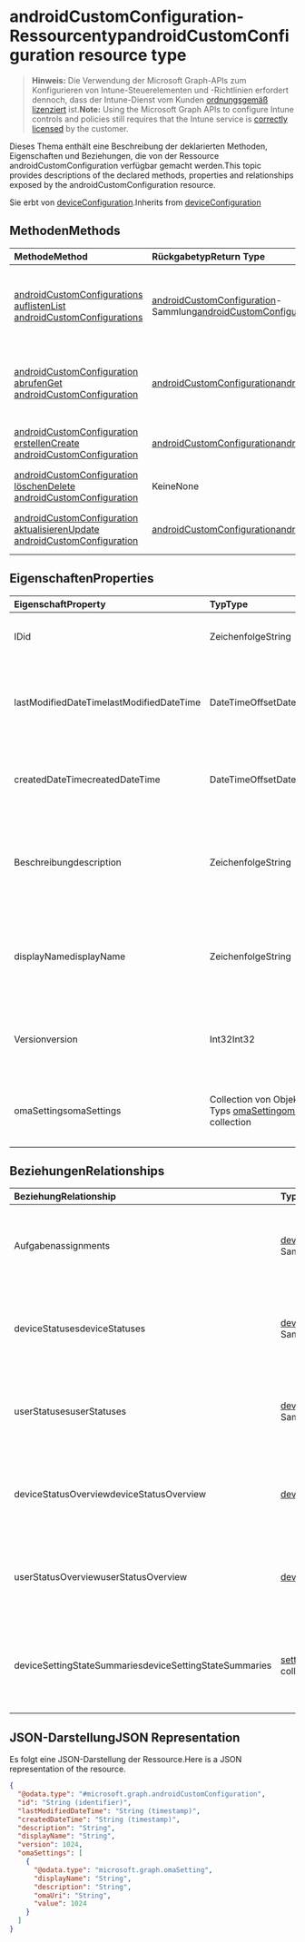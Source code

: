 # <a name="androidcustomconfiguration-resource-type"></a><span data-ttu-id="498fb-101">androidCustomConfiguration-Ressourcentyp</span><span class="sxs-lookup"><span data-stu-id="498fb-101">androidCustomConfiguration resource type</span></span>

> <span data-ttu-id="498fb-102">**Hinweis:** Die Verwendung der Microsoft Graph-APIs zum Konfigurieren von Intune-Steuerelementen und -Richtlinien erfordert dennoch, dass der Intune-Dienst vom Kunden [ordnungsgemäß lizenziert](https://go.microsoft.com/fwlink/?linkid=839381) ist.</span><span class="sxs-lookup"><span data-stu-id="498fb-102">**Note:** Using the Microsoft Graph APIs to configure Intune controls and policies still requires that the Intune service is [correctly licensed](https://go.microsoft.com/fwlink/?linkid=839381) by the customer.</span></span>

<span data-ttu-id="498fb-103">Dieses Thema enthält eine Beschreibung der deklarierten Methoden, Eigenschaften und Beziehungen, die von der Ressource androidCustomConfiguration verfügbar gemacht werden.</span><span class="sxs-lookup"><span data-stu-id="498fb-103">This topic provides descriptions of the declared methods, properties and relationships exposed by the androidCustomConfiguration resource.</span></span>

<span data-ttu-id="498fb-104">Sie erbt von [deviceConfiguration](../resources/intune_deviceconfig_deviceconfiguration.md).</span><span class="sxs-lookup"><span data-stu-id="498fb-104">Inherits from [deviceConfiguration](../resources/intune_deviceconfig_deviceconfiguration.md)</span></span>

## <a name="methods"></a><span data-ttu-id="498fb-105">Methoden</span><span class="sxs-lookup"><span data-stu-id="498fb-105">Methods</span></span>
|<span data-ttu-id="498fb-106">Methode</span><span class="sxs-lookup"><span data-stu-id="498fb-106">Method</span></span>|<span data-ttu-id="498fb-107">Rückgabetyp</span><span class="sxs-lookup"><span data-stu-id="498fb-107">Return Type</span></span>|<span data-ttu-id="498fb-108">Beschreibung</span><span class="sxs-lookup"><span data-stu-id="498fb-108">Description</span></span>|
|:---|:---|:---|
|[<span data-ttu-id="498fb-109">androidCustomConfigurations auflisten</span><span class="sxs-lookup"><span data-stu-id="498fb-109">List androidCustomConfigurations</span></span>](../api/intune_deviceconfig_androidcustomconfiguration_list.md)|<span data-ttu-id="498fb-110">[androidCustomConfiguration](../resources/intune_deviceconfig_androidcustomconfiguration.md)-Sammlung</span><span class="sxs-lookup"><span data-stu-id="498fb-110">[androidCustomConfiguration](../resources/intune_deviceconfig_androidcustomconfiguration.md) collection</span></span>|<span data-ttu-id="498fb-111">Auflisten von Eigenschaften und Beziehungen der [androidCustomConfiguration](../resources/intune_deviceconfig_androidcustomconfiguration.md)-Objekte.</span><span class="sxs-lookup"><span data-stu-id="498fb-111">List properties and relationships of the [androidCustomConfiguration](../resources/intune_deviceconfig_androidcustomconfiguration.md) objects.</span></span>|
|[<span data-ttu-id="498fb-112">androidCustomConfiguration abrufen</span><span class="sxs-lookup"><span data-stu-id="498fb-112">Get androidCustomConfiguration</span></span>](../api/intune_deviceconfig_androidcustomconfiguration_get.md)|[<span data-ttu-id="498fb-113">androidCustomConfiguration</span><span class="sxs-lookup"><span data-stu-id="498fb-113">androidCustomConfiguration</span></span>](../resources/intune_deviceconfig_androidcustomconfiguration.md)|<span data-ttu-id="498fb-114">Lesen von Eigenschaften und Beziehungen des [androidCustomConfiguration](../resources/intune_deviceconfig_androidcustomconfiguration.md)-Objekts.</span><span class="sxs-lookup"><span data-stu-id="498fb-114">Read properties and relationships of the [androidCustomConfiguration](../resources/intune_deviceconfig_androidcustomconfiguration.md) object.</span></span>|
|[<span data-ttu-id="498fb-115">androidCustomConfiguration erstellen</span><span class="sxs-lookup"><span data-stu-id="498fb-115">Create androidCustomConfiguration</span></span>](../api/intune_deviceconfig_androidcustomconfiguration_create.md)|[<span data-ttu-id="498fb-116">androidCustomConfiguration</span><span class="sxs-lookup"><span data-stu-id="498fb-116">androidCustomConfiguration</span></span>](../resources/intune_deviceconfig_androidcustomconfiguration.md)|<span data-ttu-id="498fb-117">Erstellen eines neuen [androidCustomConfiguration](../resources/intune_deviceconfig_androidcustomconfiguration.md)-Objekts.</span><span class="sxs-lookup"><span data-stu-id="498fb-117">Create a new [androidCustomConfiguration](../resources/intune_deviceconfig_androidcustomconfiguration.md) object.</span></span>|
|[<span data-ttu-id="498fb-118">androidCustomConfiguration löschen</span><span class="sxs-lookup"><span data-stu-id="498fb-118">Delete androidCustomConfiguration</span></span>](../api/intune_deviceconfig_androidcustomconfiguration_delete.md)|<span data-ttu-id="498fb-119">Keine</span><span class="sxs-lookup"><span data-stu-id="498fb-119">None</span></span>|<span data-ttu-id="498fb-120">Löscht eine [androidCustomConfiguration](../resources/intune_deviceconfig_androidcustomconfiguration.md).</span><span class="sxs-lookup"><span data-stu-id="498fb-120">Deletes a [androidCustomConfiguration](../resources/intune_deviceconfig_androidcustomconfiguration.md).</span></span>|
|[<span data-ttu-id="498fb-121">androidCustomConfiguration aktualisieren</span><span class="sxs-lookup"><span data-stu-id="498fb-121">Update androidCustomConfiguration</span></span>](../api/intune_deviceconfig_androidcustomconfiguration_update.md)|[<span data-ttu-id="498fb-122">androidCustomConfiguration</span><span class="sxs-lookup"><span data-stu-id="498fb-122">androidCustomConfiguration</span></span>](../resources/intune_deviceconfig_androidcustomconfiguration.md)|<span data-ttu-id="498fb-123">Aktualisieren der Eigenschaften eines [androidCustomConfiguration](../resources/intune_deviceconfig_androidcustomconfiguration.md)-Objekts.</span><span class="sxs-lookup"><span data-stu-id="498fb-123">Update the properties of a [androidCustomConfiguration](../resources/intune_deviceconfig_androidcustomconfiguration.md) object.</span></span>|

## <a name="properties"></a><span data-ttu-id="498fb-124">Eigenschaften</span><span class="sxs-lookup"><span data-stu-id="498fb-124">Properties</span></span>
|<span data-ttu-id="498fb-125">Eigenschaft</span><span class="sxs-lookup"><span data-stu-id="498fb-125">Property</span></span>|<span data-ttu-id="498fb-126">Typ</span><span class="sxs-lookup"><span data-stu-id="498fb-126">Type</span></span>|<span data-ttu-id="498fb-127">Beschreibung</span><span class="sxs-lookup"><span data-stu-id="498fb-127">Description</span></span>|
|:---|:---|:---|
|<span data-ttu-id="498fb-128">ID</span><span class="sxs-lookup"><span data-stu-id="498fb-128">id</span></span>|<span data-ttu-id="498fb-129">Zeichenfolge</span><span class="sxs-lookup"><span data-stu-id="498fb-129">String</span></span>|<span data-ttu-id="498fb-130">Schlüssel der Entität</span><span class="sxs-lookup"><span data-stu-id="498fb-130">Key of the entity.</span></span> <span data-ttu-id="498fb-131">Geerbt von [deviceConfiguration](../resources/intune_deviceconfig_deviceconfiguration.md).</span><span class="sxs-lookup"><span data-stu-id="498fb-131">Inherited from [deviceConfiguration](../resources/intune_deviceconfig_deviceconfiguration.md)</span></span>|
|<span data-ttu-id="498fb-132">lastModifiedDateTime</span><span class="sxs-lookup"><span data-stu-id="498fb-132">lastModifiedDateTime</span></span>|<span data-ttu-id="498fb-133">DateTimeOffset</span><span class="sxs-lookup"><span data-stu-id="498fb-133">DateTimeOffset</span></span>|<span data-ttu-id="498fb-134">Datum und Uhrzeit der letzten Änderung des Objekts.</span><span class="sxs-lookup"><span data-stu-id="498fb-134">DateTime the object was last modified.</span></span> <span data-ttu-id="498fb-135">Geerbt von [deviceConfiguration](../resources/intune_deviceconfig_deviceconfiguration.md).</span><span class="sxs-lookup"><span data-stu-id="498fb-135">Inherited from [deviceConfiguration](../resources/intune_deviceconfig_deviceconfiguration.md)</span></span>|
|<span data-ttu-id="498fb-136">createdDateTime</span><span class="sxs-lookup"><span data-stu-id="498fb-136">createdDateTime</span></span>|<span data-ttu-id="498fb-137">DateTimeOffset</span><span class="sxs-lookup"><span data-stu-id="498fb-137">DateTimeOffset</span></span>|<span data-ttu-id="498fb-138">Datum und Uhrzeit der Erstellung des Objekts.</span><span class="sxs-lookup"><span data-stu-id="498fb-138">DateTime the object was created.</span></span> <span data-ttu-id="498fb-139">Geerbt von [deviceConfiguration](../resources/intune_deviceconfig_deviceconfiguration.md).</span><span class="sxs-lookup"><span data-stu-id="498fb-139">Inherited from [deviceConfiguration](../resources/intune_deviceconfig_deviceconfiguration.md)</span></span>|
|<span data-ttu-id="498fb-140">Beschreibung</span><span class="sxs-lookup"><span data-stu-id="498fb-140">description</span></span>|<span data-ttu-id="498fb-141">Zeichenfolge</span><span class="sxs-lookup"><span data-stu-id="498fb-141">String</span></span>|<span data-ttu-id="498fb-142">Beschreibung der Gerätekonfiguration (vom Administrator festgelegt).</span><span class="sxs-lookup"><span data-stu-id="498fb-142">Admin provided description of the Device Configuration.</span></span> <span data-ttu-id="498fb-143">Geerbt von [deviceConfiguration](../resources/intune_deviceconfig_deviceconfiguration.md).</span><span class="sxs-lookup"><span data-stu-id="498fb-143">Inherited from [deviceConfiguration](../resources/intune_deviceconfig_deviceconfiguration.md)</span></span>|
|<span data-ttu-id="498fb-144">displayName</span><span class="sxs-lookup"><span data-stu-id="498fb-144">displayName</span></span>|<span data-ttu-id="498fb-145">Zeichenfolge</span><span class="sxs-lookup"><span data-stu-id="498fb-145">String</span></span>|<span data-ttu-id="498fb-146">Name der Gerätekonfiguration (vom Administrator festgelegt).</span><span class="sxs-lookup"><span data-stu-id="498fb-146">Admin provided name of the device configuration.</span></span> <span data-ttu-id="498fb-147">Geerbt von [deviceConfiguration](../resources/intune_deviceconfig_deviceconfiguration.md).</span><span class="sxs-lookup"><span data-stu-id="498fb-147">Inherited from [deviceConfiguration](../resources/intune_deviceconfig_deviceconfiguration.md)</span></span>|
|<span data-ttu-id="498fb-148">Version</span><span class="sxs-lookup"><span data-stu-id="498fb-148">version</span></span>|<span data-ttu-id="498fb-149">Int32</span><span class="sxs-lookup"><span data-stu-id="498fb-149">Int32</span></span>|<span data-ttu-id="498fb-150">Version der Gerätekonfiguration.</span><span class="sxs-lookup"><span data-stu-id="498fb-150">Version of the device configuration.</span></span> <span data-ttu-id="498fb-151">Geerbt von [deviceConfiguration](../resources/intune_deviceconfig_deviceconfiguration.md).</span><span class="sxs-lookup"><span data-stu-id="498fb-151">Inherited from [deviceConfiguration](../resources/intune_deviceconfig_deviceconfiguration.md)</span></span>|
|<span data-ttu-id="498fb-152">omaSettings</span><span class="sxs-lookup"><span data-stu-id="498fb-152">omaSettings</span></span>|<span data-ttu-id="498fb-153">Collection von Objekten des Typs [omaSetting](../resources/intune_deviceconfig_omasetting.md)</span><span class="sxs-lookup"><span data-stu-id="498fb-153">[omaSetting](../resources/intune_deviceconfig_omasetting.md) collection</span></span>|<span data-ttu-id="498fb-154">OMA-Einstellungen.</span><span class="sxs-lookup"><span data-stu-id="498fb-154">OMA settings.</span></span> <span data-ttu-id="498fb-155">Diese Sammlung kann bis zu 1000 Elemente enthalten.</span><span class="sxs-lookup"><span data-stu-id="498fb-155">This collection can contain a maximum of 1000 elements.</span></span>|

## <a name="relationships"></a><span data-ttu-id="498fb-156">Beziehungen</span><span class="sxs-lookup"><span data-stu-id="498fb-156">Relationships</span></span>
|<span data-ttu-id="498fb-157">Beziehung</span><span class="sxs-lookup"><span data-stu-id="498fb-157">Relationship</span></span>|<span data-ttu-id="498fb-158">Typ</span><span class="sxs-lookup"><span data-stu-id="498fb-158">Type</span></span>|<span data-ttu-id="498fb-159">Beschreibung</span><span class="sxs-lookup"><span data-stu-id="498fb-159">Description</span></span>|
|:---|:---|:---|
|<span data-ttu-id="498fb-160">Aufgaben</span><span class="sxs-lookup"><span data-stu-id="498fb-160">assignments</span></span>|<span data-ttu-id="498fb-161">[deviceConfigurationAssignment](../resources/intune_deviceconfig_deviceconfigurationassignment.md)-Sammlung</span><span class="sxs-lookup"><span data-stu-id="498fb-161">[deviceConfigurationAssignment](../resources/intune_deviceconfig_deviceconfigurationassignment.md) collection</span></span>|<span data-ttu-id="498fb-162">Liste der Zuweisungen für das Gerätekonfigurationsprofil.</span><span class="sxs-lookup"><span data-stu-id="498fb-162">The list of assignments for the device configuration profile.</span></span> <span data-ttu-id="498fb-163">Geerbt von [deviceConfiguration](../resources/intune_deviceconfig_deviceconfiguration.md).</span><span class="sxs-lookup"><span data-stu-id="498fb-163">Inherited from [deviceConfiguration](../resources/intune_deviceconfig_deviceconfiguration.md)</span></span>|
|<span data-ttu-id="498fb-164">deviceStatuses</span><span class="sxs-lookup"><span data-stu-id="498fb-164">deviceStatuses</span></span>|<span data-ttu-id="498fb-165">[deviceConfigurationDeviceStatus](../resources/intune_deviceconfig_deviceconfigurationdevicestatus.md)-Sammlung</span><span class="sxs-lookup"><span data-stu-id="498fb-165">[deviceConfigurationDeviceStatus](../resources/intune_deviceconfig_deviceconfigurationdevicestatus.md) collection</span></span>|<span data-ttu-id="498fb-166">Installationsstatus der Gerätekonfiguration nach Gerät.</span><span class="sxs-lookup"><span data-stu-id="498fb-166">Device configuration installation status by device.</span></span> <span data-ttu-id="498fb-167">Geerbt von [deviceConfiguration](../resources/intune_deviceconfig_deviceconfiguration.md).</span><span class="sxs-lookup"><span data-stu-id="498fb-167">Inherited from [deviceConfiguration](../resources/intune_deviceconfig_deviceconfiguration.md)</span></span>|
|<span data-ttu-id="498fb-168">userStatuses</span><span class="sxs-lookup"><span data-stu-id="498fb-168">userStatuses</span></span>|<span data-ttu-id="498fb-169">[deviceConfigurationUserStatus](../resources/intune_deviceconfig_deviceconfigurationuserstatus.md)-Sammlung</span><span class="sxs-lookup"><span data-stu-id="498fb-169">[deviceConfigurationUserStatus](../resources/intune_deviceconfig_deviceconfigurationuserstatus.md) collection</span></span>|<span data-ttu-id="498fb-170">Installationsstatus der Gerätekonfiguration nach Benutzer.</span><span class="sxs-lookup"><span data-stu-id="498fb-170">Device configuration installation stauts by user.</span></span> <span data-ttu-id="498fb-171">Geerbt von [deviceConfiguration](../resources/intune_deviceconfig_deviceconfiguration.md)</span><span class="sxs-lookup"><span data-stu-id="498fb-171">Inherited from [deviceConfiguration](../resources/intune_deviceconfig_deviceconfiguration.md)</span></span>|
|<span data-ttu-id="498fb-172">deviceStatusOverview</span><span class="sxs-lookup"><span data-stu-id="498fb-172">deviceStatusOverview</span></span>|[<span data-ttu-id="498fb-173">deviceConfigurationDeviceOverview</span><span class="sxs-lookup"><span data-stu-id="498fb-173">deviceConfigurationDeviceOverview</span></span>](../resources/intune_deviceconfig_deviceconfigurationdeviceoverview.md)|<span data-ttu-id="498fb-174">Übersicht über den Status der Gerätekonfiguration nach Gerät. Geerbt von [deviceConfiguration](../resources/intune_deviceconfig_deviceconfiguration.md).</span><span class="sxs-lookup"><span data-stu-id="498fb-174">Device Configuration devices status overview Inherited from [deviceConfiguration](../resources/intune_deviceconfig_deviceconfiguration.md)</span></span>|
|<span data-ttu-id="498fb-175">userStatusOverview</span><span class="sxs-lookup"><span data-stu-id="498fb-175">userStatusOverview</span></span>|[<span data-ttu-id="498fb-176">deviceConfigurationUserOverview</span><span class="sxs-lookup"><span data-stu-id="498fb-176">deviceConfigurationUserOverview</span></span>](../resources/intune_deviceconfig_deviceconfigurationuseroverview.md)|<span data-ttu-id="498fb-177">Übersicht über den Status der Gerätekonfiguration nach Benutzer. Geerbt von [deviceConfiguration](../resources/intune_deviceconfig_deviceconfiguration.md).</span><span class="sxs-lookup"><span data-stu-id="498fb-177">Device Configuration users status overview Inherited from [deviceConfiguration](../resources/intune_deviceconfig_deviceconfiguration.md)</span></span>|
|<span data-ttu-id="498fb-178">deviceSettingStateSummaries</span><span class="sxs-lookup"><span data-stu-id="498fb-178">deviceSettingStateSummaries</span></span>|<span data-ttu-id="498fb-179">[settingStateDeviceSummary](../resources/intune_deviceconfig_settingstatedevicesummary.md)-Sammlung</span><span class="sxs-lookup"><span data-stu-id="498fb-179">[settingStateDeviceSummary](../resources/intune_deviceconfig_settingstatedevicesummary.md) collection</span></span>|<span data-ttu-id="498fb-180">Übersicht über den Einstellungsstatus für die Gerätekonfiguration nach Gerät. Geerbt von [deviceConfiguration](../resources/intune_deviceconfig_deviceconfiguration.md)</span><span class="sxs-lookup"><span data-stu-id="498fb-180">Device Configuration Setting State Device Summary Inherited from [deviceConfiguration](../resources/intune_deviceconfig_deviceconfiguration.md)</span></span>|

## <a name="json-representation"></a><span data-ttu-id="498fb-181">JSON-Darstellung</span><span class="sxs-lookup"><span data-stu-id="498fb-181">JSON Representation</span></span>
<span data-ttu-id="498fb-182">Es folgt eine JSON-Darstellung der Ressource.</span><span class="sxs-lookup"><span data-stu-id="498fb-182">Here is a JSON representation of the resource.</span></span>
<!--{
  "blockType": "resource",
  "keyProperty": "id",
  "baseType": "microsoft.graph.deviceConfiguration",
  "@odata.type": "microsoft.graph.androidCustomConfiguration"
}-->
``` json
{
  "@odata.type": "#microsoft.graph.androidCustomConfiguration",
  "id": "String (identifier)",
  "lastModifiedDateTime": "String (timestamp)",
  "createdDateTime": "String (timestamp)",
  "description": "String",
  "displayName": "String",
  "version": 1024,
  "omaSettings": [
    {
      "@odata.type": "microsoft.graph.omaSetting",
      "displayName": "String",
      "description": "String",
      "omaUri": "String",
      "value": 1024
    }
  ]
}
```



